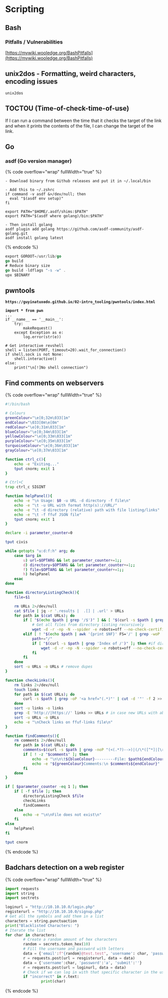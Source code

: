 # Scripting



## Bash

### Pitfalls / Vulnerabilities

[https://mywiki.wooledge.org/BashPitfalls](https://mywiki.wooledge.org/BashPitfalls)

## unix2dos - Formatting, weird characters, encoding issues

`unix2dos`

## TOCTOU (Time-of-check-time-of-use)

If I can run a command between the time that it checks the target of the link and when it prints the contents of the file, I can change the target of the link.

## Go

### asdf (Go version manager)

{% code overflow="wrap" fullWidth="true" %}
```
- Download binary from Github releases and put it in ~/.local/bin

- Add this to ~/.zshrc
if command -v asdf &>/dev/null; then                                                                                                                                         
  eval "$(asdf env setup)"                                                                                                                                                   
fi                                                                                                                                                                           
                                                                                                                                                                             
export PATH="$HOME/.asdf/shims:$PATH"                                                                                                                                        
export PATH="$(asdf where golang)/bin:$PATH"

- Then install golang
asdf plugin add golang https://github.com/asdf-community/asdf-golang.git
asdf install golang latest
```
{% endcode %}

```go
export GOROOT=/usr/lib/go
go build
# Reduce binary size
go build -ldflags "-s -w" .
upx $BINARY
```

## pwntools

<pre class="language-python"><code class="lang-python"><strong>https://guyinatuxedo.github.io/02-intro_tooling/pwntools/index.html
</strong><strong>
</strong><strong>import * from pwn
</strong>...
if __name__ == '__main__':
	try: 
		makeRequest()
	except Exception as e:
		log.error(str(e))
		
# Get interactive revshell
shell = listen(PORT, timeout=20).wait_for_connection()
if shell.sock is not None:
	shell.interactive()
else:
	print("\n[!]No shell connection")
</code></pre>

## Find comments on webservers

{% code overflow="wrap" fullWidth="true" %}
```bash
#!/bin/bash

# Colours
greenColour="\e[0;32m\033[1m"
endColour="\033[0m\e[0m"
redColour="\e[0;31m\033[1m"
blueColour="\e[0;34m\033[1m"
yellowColour="\e[0;33m\033[1m"
purpleColour="\e[0;35m\033[1m"
turquoiseColour="\e[0;36m\033[1m"
grayColour="\e[0;37m\033[1m"

function ctrl_c(){
	echo -e "Exiting..."
	tput cnorm; exit 1
}

# Ctrl+C
trap ctrl_c SIGINT

function helpPanel(){
	echo -e "\n Usage: $0 -u URL -d directory -f file\n"
	echo -e "\t -u URL with format http(s)://URL/"
	echo -e "\t -d directory (relative) path with file listing/links"
	echo -e "\t -f ffuf JSON file"
	tput cnorm; exit 1
}

declare -i parameter_counter=0

tput civis

while getopts "u:d:f:h" arg; do
	case $arg in
		u) url=$OPTARG && let parameter_counter+=1;;
		d) directory=$OPTARG && let parameter_counter+=1;;
		f) file=$OPTARG && let parameter_counter+=1;;
		h) helpPanel
	esac
done

function directoryListingCheck(){
	file=$1

	rm URLs 2>/dev/null
	cat $file | jq -r '.results |  .[] | .url' > URLs
	for path in $(cat URLs); do
		if [ "$(echo $path | grep '/$')" ] && [ "$(curl -s $path | grep 'Index of /')" ]; then #valid directory with / at the end, and with directory listing enabled
			# Get all files from directory listing recursively
			wget -d -r -np -N --spider -e robots=off --no-check-certificate $path 2>&1 | grep " -> " | grep -Ev "\/\?C=" | sed "s/.* -> //" | grep -E "http://|https://" >> URLs
		elif [ ! "$(echo $path | awk '{print $NF}' FS='/' | grep -woP '.*\..{2,4}')" ]; then #it is not a simple file
			path+="/"
			if [ "$(curl -s $path | grep 'Index of /')" ]; then #if directory listing enabled
				wget -d -r -np -N --spider -e robots=off --no-check-certificate $path 2>&1 | grep " -> " | grep -Ev "\/\?C=" | sed "s/.* -> //" | grep -E "http://|https://" >> URLs
			fi
		fi
	done
	sort -u URLs -o URLs # remove dupes
}

function checkLinks(){
	rm links 2>/dev/null
	touch links
	for path in $(cat URLs); do
		curl -s $path | grep -oP '<a href="(.*)"' | cut -d '"' -f 2 >> links
	done
	sort -u links -o links
	grep -E 'http://|https://' links >> URLs # in case new URLs with absolute paths
	sort -u URLs -o URLs
	echo -e "\nCheck links on ffuf-links file\n"
}

function findComments(){
	rm comments 2>/dev/null
	for path in $(cat URLs); do
		comments=$(curl -s $path | grep -noP "(<(.*?)-->)|(/\*([^*]|[\r\n]|(\*+([^*/]|[\r\n])))*\*+/)|(//.*)|(^'.*$)|(^#.*$)" 2>/dev/null)
		if [ ! -z "$comments" ]; then
			echo -e "\n\n\t${blueColour}---------File: $path${endColour}" | tee -a comments
			echo -e "${greenColour}Comments:\n $comments${endColour}" | tee -a comments
		fi
	done
}

if [ $parameter_counter -eq 1 ]; then
	if [ -f $file ]; then
		directoryListingCheck $file
		checkLinks
		findComments
	else
		echo -e "\n\nFile does not exist\n"
	fi
else
	helpPanel
fi

tput cnorm
```
{% endcode %}

## Badchars detection on a web register

{% code overflow="wrap" fullWidth="true" %}
```python
import requests
import string
import sectrets

loginurl = "http://10.10.10.0/login.php"
registerurl = "http://10.10.10.0/signup.php"
# Get all the symbols and add them in a list
characters = string.punctuaction
print("Blacklisted Characters: ")
# Iterate the list
for char in characters:
        # Create a random amount of hex characters
        random = secrets.token_hex(10)
        # Fill the username and password with letters
        data = {'email':f"{random}@test.test", 'username': char, 'password':'a', 'submit':''}
        r = requests.post(url = resgisterurl, data = data)
        data = {'username':char, 'password':'a', 'submit':''}
        r = requests.post(url = loginurl, data = data)
        # Check if we can log in with that specific character in the username
        if "incorrect" in r.text:
                print(char)
```
{% endcode %}

